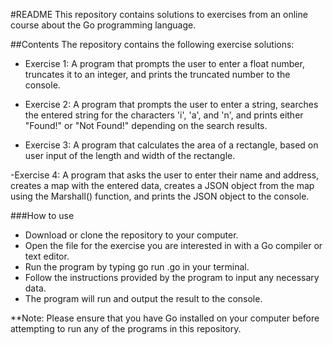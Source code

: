 #README
This repository contains solutions to exercises from an online course about the Go programming language.

##Contents
The repository contains the following exercise solutions:

- Exercise 1: A program that prompts the user to enter a float number, truncates it to an integer, and prints the truncated number to the console.

- Exercise 2: A program that prompts the user to enter a string, searches the entered string for the characters 'i', 'a', and 'n', and prints either "Found!" or "Not Found!" depending on the search results.

- Exercise 3: A program that calculates the area of a rectangle, based on user input of the length and width of the rectangle.

-Exercise 4: A program that asks the user to enter their name and address, creates a map with the entered data, creates a JSON object from the map using the Marshall() function, and prints the JSON object to the console.

###How to use
- Download or clone the repository to your computer.
- Open the file for the exercise you are interested in with a Go compiler or text editor.
- Run the program by typing go run <filename>.go in your terminal.
- Follow the instructions provided by the program to input any necessary data.
- The program will run and output the result to the console.

**Note: Please ensure that you have Go installed on your computer before attempting to run any of the programs in this repository.
